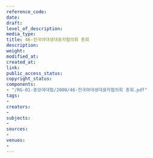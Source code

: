 ```yaml
---
reference_code: 
date: 
draft: 
level_of_description: 
media_type: 
title: 46-전국여대생대표자협의회 총회
description: 
weight: 
modified_at: 
created_at: 
link: 
public_access_status: 
copyright_status: 
components:
- "/RG-01-중앙여대협/2000/46-전국여대생대표자협의회 총회.pdf"
tags:
- 
creators:
- 
subjects:
- 
sources:
- 
venues:
- 
---
```

